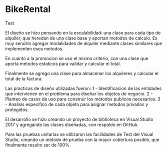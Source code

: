 # BikeRental
Test

El diseño se hizo pensando en la escalabilidad: una clase para cada tipo de alquiler, que heredan de una clase base 
y aportan metodos de calculo. Es muy sencillo agregar modalidades de alquiler mediante clases similares que implementen 
esos metodos.

En cuanto a la promocion se uso el mismo criterio, con una clase que aporta metodos estaticos para validar y calcular
el total.

Finalmente se agrego una clase para almacenar los alquileres y calcular el total de la factura.

Las practicas de diseño utilizadas fueron: 1 - Identificacion de las entidades que intervienen en el problema para diseñar
los objetos de negocio. 2 - Planteo de casos de uso para construir los métodos publicos necesarios. 3 - Analisis especifico
de cada objeto para asignar metodos privados y protegidos.

El desarrollo se hizo creando un proyecto de biblioteca en Visual Studio 2017 y agregando las clases diseñadas, 
con respaldo en GitHub.

Para las pruebas unitarias se utilizaron las facilidades de Test del Visual Studio, creando un metodo de prueba con la mayor 
cobertura posible, que finalmente resulto ser de 100%. 
